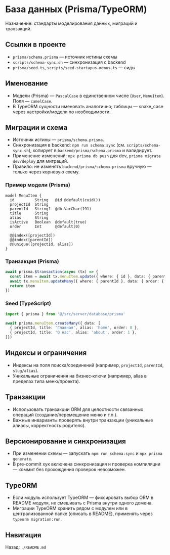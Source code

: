 # База данных (Prisma/TypeORM)

Назначение: стандарты моделирования данных, миграций и транзакций.

## Ссылки в проекте
- `prisma/schema.prisma` — источник истины схемы
- `scripts/schema-sync.sh` — синхронизация с backend
- `prisma/seed.ts`, `scripts/seed-startapus-menus.ts` — сиды

## Именование
- Модели (Prisma) — `PascalCase` в единственном числе (`User`, `MenuItem`). Поля — `camelCase`.
- В TypeORM сущности именовать аналогично; таблицы — snake_case через настройки/модели по необходимости.

## Миграции и схема
- Источник истины — `prisma/schema.prisma`.
- Синхронизация в backend: `npm run schema:sync` (см. `scripts/schema-sync.sh`), копирует в `backend/prisma/schema.prisma` и валидирует.
- Применение изменений: `npx prisma db push` для dev, `prisma migrate dev/deploy` для миграций.
- Правило: не изменять `backend/prisma/schema.prisma` вручную — только через корневую схему.

### Пример модели (Prisma)
```prisma
model MenuItem {
  id         String   @id @default(cuid())
  projectId  String
  parentId   String?  @db.VarChar(191)
  title      String
  alias      String
  isActive   Boolean  @default(true)
  order      Int      @default(0)

  @@index([projectId])
  @@index([parentId])
  @@unique([projectId, alias])
}
```

### Транзакция (Prisma)
```ts
await prisma.$transaction(async (tx) => {
  const item = await tx.menuItem.update({ where: { id }, data: { parentId, order } })
  await tx.menuItem.updateMany({ where: { parentId }, data: { order: { increment: 1 } } })
  return item
})
```

### Seed (TypeScript)
```ts
import { prisma } from '@/src/server/database/prisma'

await prisma.menuItem.createMany({ data: [
  { projectId, title: 'Главная', alias: 'home', order: 0 },
  { projectId, title: 'О нас', alias: 'about', order: 1 },
]})
```

## Индексы и ограничения
- Индексы на поля поиска/соединений (например, `projectId`, `parentId`, `slug/alias`).
- Уникальные ограничения на бизнес‑ключи (например, alias в пределах типа меню/проекта).

## Транзакции
- Использовать транзакции ORM для целостности связанных операций (создание/перемещение меню и т.п.).
- Важные инварианты проверять внутри транзакции (уникальные алиасы, корректность родителя).

## Версионирование и синхронизация
- При изменении схемы — запускать `npm run schema:sync` и `npx prisma generate`.
- В pre-commit хук включена синхронизация и проверка компиляции — коммит без прохождения проверок невозможен.

## TypeORM
- Если модуль использует TypeORM — фиксировать выбор ORM в README модуля, не смешивать с Prisma внутри одного домена.
- Миграции TypeORM хранить рядом с модулем или в централизованной папке (описать в README), применять через `typeorm migration:run`.

## Навигация
Назад: `./README.md`